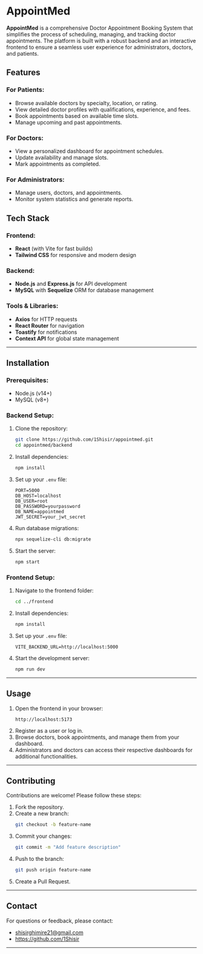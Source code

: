 
# AppointMed

**AppointMed** is a comprehensive Doctor Appointment Booking System that simplifies the process of scheduling, managing, and tracking doctor appointments. The platform is built with a robust backend and an interactive frontend to ensure a seamless user experience for administrators, doctors, and patients.

## Features

### For Patients:
- Browse available doctors by specialty, location, or rating.
- View detailed doctor profiles with qualifications, experience, and fees.
- Book appointments based on available time slots.
- Manage upcoming and past appointments.

### For Doctors:
- View a personalized dashboard for appointment schedules.
- Update availability and manage slots.
- Mark appointments as completed.

### For Administrators:
- Manage users, doctors, and appointments.
- Monitor system statistics and generate reports.

## Tech Stack

### Frontend:
- **React** (with Vite for fast builds)
- **Tailwind CSS** for responsive and modern design

### Backend:
- **Node.js** and **Express.js** for API development
- **MySQL** with **Sequelize** ORM for database management

### Tools & Libraries:
- **Axios** for HTTP requests
- **React Router** for navigation
- **Toastify** for notifications
- **Context API** for global state management

---

## Installation

### Prerequisites:
- Node.js (v14+)
- MySQL (v8+)

### Backend Setup:
1. Clone the repository:
   ```bash
   git clone https://github.com/1Shisir/appointmed.git
   cd appointmed/backend
   ```
2. Install dependencies:
   ```bash
   npm install
   ```
3. Set up your `.env` file:
   ```env
   PORT=5000
   DB_HOST=localhost
   DB_USER=root
   DB_PASSWORD=yourpassword
   DB_NAME=appointmed
   JWT_SECRET=your_jwt_secret
   ```
4. Run database migrations:
   ```bash
   npx sequelize-cli db:migrate
   ```
5. Start the server:
   ```bash
   npm start
   ```

### Frontend Setup:
1. Navigate to the frontend folder:
   ```bash
   cd ../frontend
   ```
2. Install dependencies:
   ```bash
   npm install
   ```
3. Set up your `.env` file:
   ```env
   VITE_BACKEND_URL=http://localhost:5000
   ```
4. Start the development server:
   ```bash
   npm run dev
   ```

---

## Usage

1. Open the frontend in your browser:
   ```
   http://localhost:5173
   ```
2. Register as a user or log in.
3. Browse doctors, book appointments, and manage them from your dashboard.
4. Administrators and doctors can access their respective dashboards for additional functionalities.

---

## Contributing

Contributions are welcome! Please follow these steps:
1. Fork the repository.
2. Create a new branch:
   ```bash
   git checkout -b feature-name
   ```
3. Commit your changes:
   ```bash
   git commit -m "Add feature description"
   ```
4. Push to the branch:
   ```bash
   git push origin feature-name
   ```
5. Create a Pull Request.

---

## Contact

For questions or feedback, please contact:

- shisirghimire21@gmail.com 
- https://github.com/1Shisir

---
